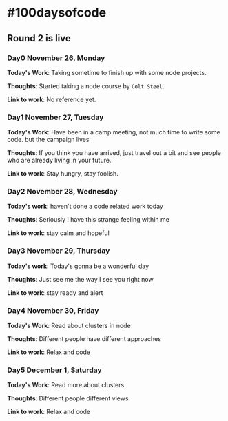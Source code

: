 # #100daysofcode

## Round 2 is live

### Day0 November 26, Monday

**Today's Work**: Taking sometime to finish up with some node projects.

**Thoughts**: Started taking a node course by `Colt Steel`.

**Link to work**: No reference yet.

### Day1 November 27, Tuesday 

**Today's Work**: Have been in a camp meeting, not much time to write some code. but the campaign lives

**Thoughts**: If you think you have arrived, just travel out a bit and see people who are already living in your future.

**Link to work**: Stay hungry, stay foolish.

### Day2 November 28, Wednesday 

**Today's work**: haven't done a code related work today

**Thoughts**: Seriously I have this strange feeling within me

**Link to  work**: stay calm and hopeful

### Day3 November 29, Thursday 

**Today's work**: Today's gonna be a wonderful day 

**Thoughts**: Just see me the way I see you right now

**Link to  work**: stay ready and alert

### Day4 November 30, Friday 

**Today's Work**: Read about clusters in node 

**Thoughts**: Different people have different approaches 

**Link to work**: Relax and code 

### Day5 December 1, Saturday 

**Today's Work**: Read more about clusters

**Thoughts**: Different people different views

**Link to work**: Relax and code 



